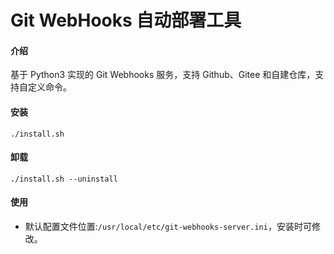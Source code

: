 # Git WebHooks 自动部署工具

#### 介绍
基于 Python3 实现的 Git Webhooks 服务，支持 Github、Gitee 和自建仓库，支持自定义命令。

#### 安装

```shell
./install.sh
```

#### 卸载

```shell
./install.sh --uninstall
```

#### 使用

*  默认配置文件位置:`/usr/local/etc/git-webhooks-server.ini`，安装时可修改。
